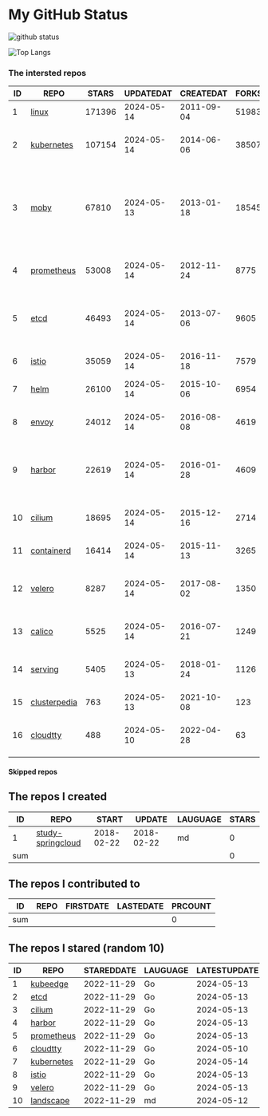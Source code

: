 # My GitHub Status

<img src="https://github-readme-stats-1.yihong0618.vercel.app/api?username=daoqingniu&show_icons=true&&&hide_title=true&count_private=true" alt="github status" />

![Top Langs](https://github-readme-stats-1.yihong0618.vercel.app/api/top-langs/?username=daoqingniu&layout=compact)

<!--START_SECTION:github_repos-->
### The intersted repos
| ID |                              REPO                               | STARS  | UPDATEDAT  | CREATEDAT  | FORKSCOUNT |                                                DESCRIPTIONS                                                |
|----|-----------------------------------------------------------------|--------|------------|------------|------------|------------------------------------------------------------------------------------------------------------|
|  1 | [linux](https://github.com/torvalds/linux)                      | 171396 | 2024-05-14 | 2011-09-04 |      51983 | Linux kernel source tree                                                                                   |
|  2 | [kubernetes](https://github.com/kubernetes/kubernetes)          | 107154 | 2024-05-14 | 2014-06-06 |      38507 | Production-Grade Container Scheduling and Management                                                       |
|  3 | [moby](https://github.com/moby/moby)                            |  67810 | 2024-05-13 | 2013-01-18 |      18545 | The Moby Project - a collaborative project for the container ecosystem to assemble container-based systems |
|  4 | [prometheus](https://github.com/prometheus/prometheus)          |  53008 | 2024-05-14 | 2012-11-24 |       8775 | The Prometheus monitoring system and time series database.                                                 |
|  5 | [etcd](https://github.com/etcd-io/etcd)                         |  46493 | 2024-05-14 | 2013-07-06 |       9605 | Distributed reliable key-value store for the most critical data of a distributed system                    |
|  6 | [istio](https://github.com/istio/istio)                         |  35059 | 2024-05-14 | 2016-11-18 |       7579 | Connect, secure, control, and observe services.                                                            |
|  7 | [helm](https://github.com/helm/helm)                            |  26100 | 2024-05-14 | 2015-10-06 |       6954 | The Kubernetes Package Manager                                                                             |
|  8 | [envoy](https://github.com/envoyproxy/envoy)                    |  24012 | 2024-05-14 | 2016-08-08 |       4619 | Cloud-native high-performance edge/middle/service proxy                                                    |
|  9 | [harbor](https://github.com/goharbor/harbor)                    |  22619 | 2024-05-14 | 2016-01-28 |       4609 | An open source trusted cloud native registry project that stores, signs, and scans content.                |
| 10 | [cilium](https://github.com/cilium/cilium)                      |  18695 | 2024-05-14 | 2015-12-16 |       2714 | eBPF-based Networking, Security, and Observability                                                         |
| 11 | [containerd](https://github.com/containerd/containerd)          |  16414 | 2024-05-14 | 2015-11-13 |       3265 | An open and reliable container runtime                                                                     |
| 12 | [velero](https://github.com/vmware-tanzu/velero)                |   8287 | 2024-05-14 | 2017-08-02 |       1350 | Backup and migrate Kubernetes applications and their persistent volumes                                    |
| 13 | [calico](https://github.com/projectcalico/calico)               |   5525 | 2024-05-14 | 2016-07-21 |       1249 | Cloud native networking and network security                                                               |
| 14 | [serving](https://github.com/knative/serving)                   |   5405 | 2024-05-13 | 2018-01-24 |       1126 | Kubernetes-based, scale-to-zero, request-driven compute                                                    |
| 15 | [clusterpedia](https://github.com/clusterpedia-io/clusterpedia) |    763 | 2024-05-13 | 2021-10-08 |        123 | The Encyclopedia of Kubernetes clusters                                                                    |
| 16 | [cloudtty](https://github.com/cloudtty/cloudtty)                |    488 | 2024-05-10 | 2022-04-28 |         63 | A Friendly Kubernetes CloudShell (Web Terminal) !                                                          |



#### Skipped repos
<!--END_SECTION:github_repos-->

<!--START_SECTION:my_github-->
## The repos I created
| ID  |                                 REPO                                 |   START    |   UPDATE   | LAUGUAGE | STARS |
|-----|----------------------------------------------------------------------|------------|------------|----------|-------|
|   1 | [study-springcloud](https://github.com/daoqingniu/study-springcloud) | 2018-02-22 | 2018-02-22 | md       |     0 |
| sum |                                                                      |            |            |          |     0 |

## The repos I contributed to
| ID  | REPO | FIRSTDATE | LASTEDATE | PRCOUNT |
|-----|------|-----------|-----------|---------|
| sum |      |           |           |       0 |

## The repos I stared (random 10)
| ID |                          REPO                          | STAREDDATE | LAUGUAGE | LATESTUPDATE |
|----|--------------------------------------------------------|------------|----------|--------------|
|  1 | [kubeedge](https://github.com/kubeedge/kubeedge)       | 2022-11-29 | Go       | 2024-05-13   |
|  2 | [etcd](https://github.com/etcd-io/etcd)                | 2022-11-29 | Go       | 2024-05-13   |
|  3 | [cilium](https://github.com/cilium/cilium)             | 2022-11-29 | Go       | 2024-05-13   |
|  4 | [harbor](https://github.com/goharbor/harbor)           | 2022-11-29 | Go       | 2024-05-13   |
|  5 | [prometheus](https://github.com/prometheus/prometheus) | 2022-11-29 | Go       | 2024-05-13   |
|  6 | [cloudtty](https://github.com/cloudtty/cloudtty)       | 2022-11-29 | Go       | 2024-05-10   |
|  7 | [kubernetes](https://github.com/kubernetes/kubernetes) | 2022-11-29 | Go       | 2024-05-14   |
|  8 | [istio](https://github.com/istio/istio)                | 2022-11-29 | Go       | 2024-05-13   |
|  9 | [velero](https://github.com/vmware-tanzu/velero)       | 2022-11-29 | Go       | 2024-05-13   |
| 10 | [landscape](https://github.com/cncf/landscape)         | 2022-11-29 | md       | 2024-05-12   |

<!--END_SECTION:my_github-->
